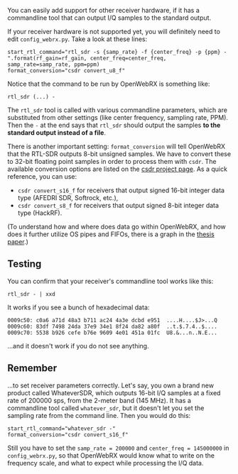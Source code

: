 You can easily add support for other receiver hardware, if it has a commandline tool that can output I/Q samples to the standard output.

If your receiver hardware is not supported yet, you will definitely need to edit `config_webrx.py`. Take a look at these lines:

    start_rtl_command="rtl_sdr -s {samp_rate} -f {center_freq} -p {ppm} -".format(rf_gain=rf_gain, center_freq=center_freq, samp_rate=samp_rate, ppm=ppm)
    format_conversion="csdr convert_u8_f"

Notice that the command to be run by OpenWebRX is something like:

    rtl_sdr (...) -

The `rtl_sdr` tool is called with various commandline parameters, which are substituted from other settings (like center frequency, sampling rate, PPM). Then the `-` at the end says that `rtl_sdr` should output the samples **to the standard output instead of a file**.

There is another important setting: `format_conversion` will tell OpenWebRX that the RTL-SDR outputs 8-bit unsigned samples. We have to convert these to 32-bit floating point samples in order to process them with `csdr`. The available conversion options are listed on the [csdr project page](https://github.com/simonyiszk/csdr#data-types). As a quick reference, you can use:

* `csdr convert_s16_f` for receivers that output signed 16-bit integer data type (AFEDRI SDR, Softrock, etc.),
* `csdr convert_s8_f` for receivers that output signed 8-bit integer data type (HackRF).

(To understand how and where does data go within OpenWebRX, and how does it further utilize OS pipes and FIFOs, there is a graph in the [thesis paper](http://openwebrx.org/bsc-thesis.pdf#page=29).)

## Testing

You can confirm that your receiver's commandline tool works like this:

    rtl_sdr - | xxd

It works if you see a bunch of hexadecimal data:

```
0009c50: c0a6 a71d 48a3 b711 ac24 4a3e dcbd e951  ....H....$J>...Q
0009c60: 83df 7498 24da 37e9 34e1 8f24 da82 a80f  ..t.$.7.4..$....
0009c70: 5538 b926 cefe b76e 9609 4e01 451a 01fc  U8.&...n..N.E...
```
...and it doesn't work if you do not see anything.

## Remember

...to set receiver parameters correctly. Let's say, you own a brand new product called WhateverSDR, which outputs 16-bit I/Q samples at a fixed rate of 200000 sps, from the 2-meter band (145 MHz). It has a commandline tool called `whatever_sdr`, but it doesn't let you set the sampling rate from the command line. Then you would do this:

    start_rtl_command="whatever_sdr -"
    format_conversion="csdr convert_s16_f"

Still you have to set the `samp_rate = 200000` and `center_freq = 145000000` in `config_webrx.py`, so that OpenWebRX would know what to write on the frequency scale, and what to expect while processing the I/Q data.
